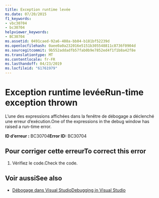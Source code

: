 ```yaml
---
title: Exception runtime levée
ms.date: 07/20/2015
f1_keywords:
- vbc30704
- bc30704
helpviewer_keywords:
- BC30704
ms.assetid: 0491caed-92a6-408a-bb04-b181bf52239d
ms.openlocfilehash: 0aee0a0a232016e5151b305548811c8736f0904d
ms.sourcegitcommit: 9b552addadfb57fab0b9e7852ed4f1f1b8a42f8e
ms.translationtype: MT
ms.contentlocale: fr-FR
ms.lasthandoff: 04/23/2019
ms.locfileid: "61761979"
---
```

# <a name="run-time-exception-thrown"></a><span data-ttu-id="f88b5-102">Exception runtime levée</span><span class="sxs-lookup"><span data-stu-id="f88b5-102">Run-time exception thrown</span></span>
<span data-ttu-id="f88b5-103">L’une des expressions affichées dans la fenêtre de débogage a déclenché une erreur d’exécution.</span><span class="sxs-lookup"><span data-stu-id="f88b5-103">One of the expressions in the debug window has raised a run-time error.</span></span>  
  
 <span data-ttu-id="f88b5-104">**ID d’erreur :** BC30704</span><span class="sxs-lookup"><span data-stu-id="f88b5-104">**Error ID:** BC30704</span></span>  
  
## <a name="to-correct-this-error"></a><span data-ttu-id="f88b5-105">Pour corriger cette erreur</span><span class="sxs-lookup"><span data-stu-id="f88b5-105">To correct this error</span></span>  
  
1. <span data-ttu-id="f88b5-106">Vérifiez le code.</span><span class="sxs-lookup"><span data-stu-id="f88b5-106">Check the code.</span></span>  
  
## <a name="see-also"></a><span data-ttu-id="f88b5-107">Voir aussi</span><span class="sxs-lookup"><span data-stu-id="f88b5-107">See also</span></span>

- [<span data-ttu-id="f88b5-108">Débogage dans Visual Studio</span><span class="sxs-lookup"><span data-stu-id="f88b5-108">Debugging in Visual Studio</span></span>](/visualstudio/debugger/debugging-in-visual-studio)
